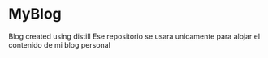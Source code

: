 # MyBlog
Blog created using distill
Ese repositorio se usara unicamente para alojar el contenido de mi blog personal
